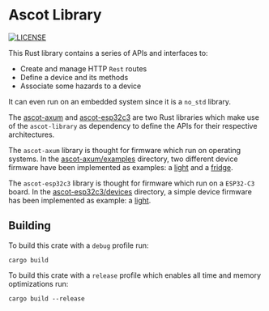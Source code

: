 # Ascot Library

[![LICENSE][license badge]][license]

This Rust library contains a series of APIs and interfaces to:

- Create and manage HTTP `Rest` routes
- Define a device and its methods
- Associate some hazards to a device

It can even run on an embedded system since it is a `no_std` library.

The [ascot-axum](./ascot-axum) and [ascot-esp32c3](./ascot-esp32c3) are two Rust
libraries which make use of the `ascot-library` as dependency to define the
APIs for their respective architectures.

The `ascot-axum` library is thought for firmware which run on operating systems.
In the [ascot-axum/examples](./ascot-axum/examples) directory, two different
device firmware have been implemented as examples: a
[light](./ascot-axum/examples/light) and a [fridge](./ascot-axum/examples/fridge).

The `ascot-esp32c3` library is thought for firmware which run on a `ESP32-C3`
board.
In the [ascot-esp32c3/devices](./ascot-esp32c3/devices) directory, a simple
device firmware has been implemented as example: a [light](./ascot-esp32c3/devices/light).

## Building

To build this crate with a `debug` profile run:

```console
cargo build
```

To build this crate with a `release` profile which enables all time and
memory optimizations run:

```console
cargo build --release
```

<!-- Links -->
[license]: https://github.com/SoftengPoliTo/ascot-firmware/blob/master/LICENSE-MIT

<!-- Badges -->
[license badge]: https://img.shields.io/badge/license-MIT-blue.svg
